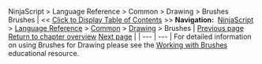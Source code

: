 ﻿
NinjaScript \> Language Reference \> Common \> Drawing \> Brushes
Brushes
| \<\< [Click to Display Table of Contents](brushes.md) \>\> **Navigation:**     [NinjaScript](ninjascript-1.md) \> [Language Reference](language_reference_wip-1.md) \> [Common](common-1.md) \> [Drawing](drawing-1.md) \> Brushes | [Previous page](verticalline-1.md) [Return to chapter overview](drawing-1.md) [Next page](allowremovalofdrawobjects-1.md) |
| --- | --- |
For detailed information on using Brushes for Drawing please see the [Working with Brushes](working_with_brushes-1.md) educational resource.

